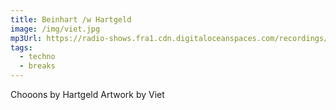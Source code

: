 ```yaml
---
title: Beinhart /w Hartgeld
image: /img/viet.jpg
mp3Url: https://radio-shows.fra1.cdn.digitaloceanspaces.com/recordings/hartgeld/stream_20240203-202548.mp3
tags:
  - techno
  - breaks
---
```

Chooons by Hartgeld
Artwork by Viet